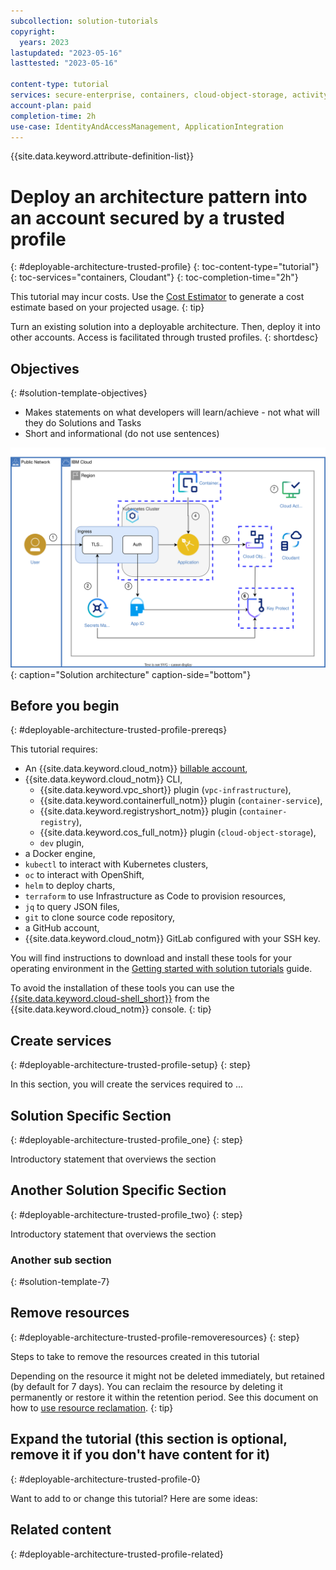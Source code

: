 ```yaml
---
subcollection: solution-tutorials
copyright:
  years: 2023
lastupdated: "2023-05-16"
lasttested: "2023-05-16"

content-type: tutorial
services: secure-enterprise, containers, cloud-object-storage, activity-tracker, Registry, secrets-manager, appid, Cloudant
account-plan: paid
completion-time: 2h
use-case: IdentityAndAccessManagement, ApplicationIntegration
---
```


{{site.data.keyword.attribute-definition-list}}

# Deploy an architecture pattern into an account secured by a trusted profile
{: #deployable-architecture-trusted-profile}
{: toc-content-type="tutorial"}
{: toc-services="containers, Cloudant"}
{: toc-completion-time="2h"}

<!--##istutorial#-->
This tutorial may incur costs. Use the [Cost Estimator](/estimator/review) to generate a cost estimate based on your projected usage.
{: tip}

<!--#/istutorial#-->

Turn an existing solution into a deployable architecture. Then, deploy it into other accounts. Access is facilitated through trusted profiles.
{: shortdesc}

## Objectives
{: #solution-template-objectives}

* Makes statements on what developers will learn/achieve - not what will they do Solutions and Tasks
* Short and informational (do not use sentences)



![Architecture](images/solution67-cbr-enhanced-security/architecture-e2e-security-cbr.svg){: caption="Solution architecture" caption-side="bottom"}


## Before you begin
{: #deployable-architecture-trusted-profile-prereqs}

This tutorial requires:
* An {{site.data.keyword.cloud_notm}} [billable account](/docs/account?topic=account-accounts),
* {{site.data.keyword.cloud_notm}} CLI,
   * {{site.data.keyword.vpc_short}} plugin (`vpc-infrastructure`),
   * {{site.data.keyword.containerfull_notm}} plugin (`container-service`),
   * {{site.data.keyword.registryshort_notm}} plugin (`container-registry`),
   * {{site.data.keyword.cos_full_notm}} plugin (`cloud-object-storage`),
   * `dev` plugin,
* a Docker engine,
* `kubectl` to interact with Kubernetes clusters,
* `oc` to interact with OpenShift,
* `helm` to deploy charts,
* `terraform` to use Infrastructure as Code to provision resources,
* `jq` to query JSON files,
* `git` to clone source code repository,
* a GitHub account,
* {{site.data.keyword.cloud_notm}} GitLab configured with your SSH key.

You will find instructions to download and install these tools for your operating environment in the [Getting started with solution tutorials](/docs/solution-tutorials?topic=solution-tutorials-tutorials) guide.

To avoid the installation of these tools you can use the [{{site.data.keyword.cloud-shell_short}}](/shell) from the {{site.data.keyword.cloud_notm}} console.
{: tip}




## Create services
{: #deployable-architecture-trusted-profile-setup}
{: step}

In this section, you will create the services required to ...


## Solution Specific Section
{: #deployable-architecture-trusted-profile_one}
{: step}

Introductory statement that overviews the section




## Another Solution Specific Section
{: #deployable-architecture-trusted-profile_two}
{: step}

Introductory statement that overviews the section

### Another sub section
{: #solution-template-7}

## Remove resources
{: #deployable-architecture-trusted-profile-removeresources}
{: step}

Steps to take to remove the resources created in this tutorial

Depending on the resource it might not be deleted immediately, but retained (by default for 7 days). You can reclaim the resource by deleting it permanently or restore it within the retention period. See this document on how to [use resource reclamation](/docs/account?topic=account-resource-reclamation).
{: tip}

## Expand the tutorial (this section is optional, remove it if you don't have content for it)
{: #deployable-architecture-trusted-profile-0}

Want to add to or change this tutorial? Here are some ideas:


## Related content
{: #deployable-architecture-trusted-profile-related}
